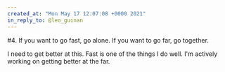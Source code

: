 ```yaml
---
created_at: "Mon May 17 12:07:08 +0000 2021"
in_reply_to: @leo_guinan
---
```


#4. If you want to go fast, go alone. If you want to go far, go together.

I need to get better at this. Fast is one of the things I do well. I'm actively working on getting better at the far.
